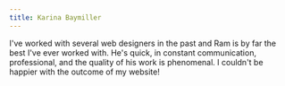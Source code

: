 ```yaml
---
title: Karina Baymiller
---
```

I've worked with several web designers in the past and Ram is by far the best I've ever worked with. He's quick, in constant communication, professional, and the quality of his work is phenomenal. I couldn't be happier with the outcome of my website!